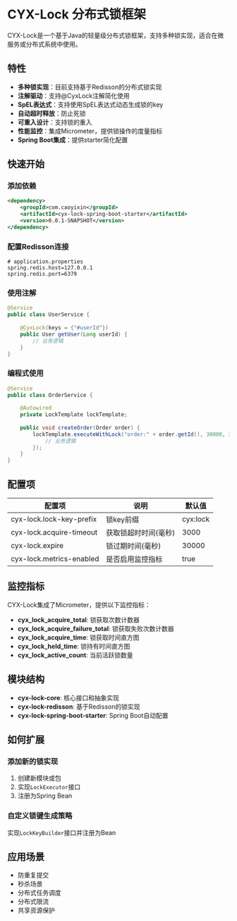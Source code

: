 # CYX-Lock 分布式锁框架

CYX-Lock是一个基于Java的轻量级分布式锁框架，支持多种锁实现，适合在微服务或分布式系统中使用。

## 特性

- **多种锁实现**：目前支持基于Redisson的分布式锁实现
- **注解驱动**：支持@CyxLock注解简化使用
- **SpEL表达式**：支持使用SpEL表达式动态生成锁的key
- **自动超时释放**：防止死锁
- **可重入设计**：支持锁的重入
- **性能监控**：集成Micrometer，提供锁操作的度量指标
- **Spring Boot集成**：提供starter简化配置

## 快速开始

### 添加依赖

```xml
<dependency>
    <groupId>com.caoyixin</groupId>
    <artifactId>cyx-lock-spring-boot-starter</artifactId>
    <version>0.0.1-SNAPSHOT</version>
</dependency>
```

### 配置Redisson连接

```properties
# application.properties
spring.redis.host=127.0.0.1
spring.redis.port=6379
```

### 使用注解

```java
@Service
public class UserService {
    
    @CyxLock(keys = {"#userId"})
    public User getUser(Long userId) {
        // 业务逻辑
    }
}
```

### 编程式使用

```java
@Service
public class OrderService {
    
    @Autowired
    private LockTemplate lockTemplate;
    
    public void createOrder(Order order) {
        lockTemplate.executeWithLock("order:" + order.getId(), 30000, 3000, () -> {
            // 业务逻辑
        });
    }
}
```

## 配置项

| 配置项                   | 说明                 | 默认值   |
| ------------------------ | -------------------- | -------- |
| cyx-lock.lock-key-prefix | 锁key前缀            | cyx:lock |
| cyx-lock.acquire-timeout | 获取锁超时时间(毫秒) | 3000     |
| cyx-lock.expire          | 锁过期时间(毫秒)     | 30000    |
| cyx-lock.metrics-enabled | 是否启用监控指标     | true     |

## 监控指标

CYX-Lock集成了Micrometer，提供以下监控指标：

- **cyx_lock_acquire_total**: 锁获取次数计数器
- **cyx_lock_acquire_failure_total**: 锁获取失败次数计数器
- **cyx_lock_acquire_time**: 锁获取时间直方图
- **cyx_lock_held_time**: 锁持有时间直方图
- **cyx_lock_active_count**: 当前活跃锁数量

## 模块结构

- **cyx-lock-core**: 核心接口和抽象实现
- **cyx-lock-redisson**: 基于Redisson的锁实现
- **cyx-lock-spring-boot-starter**: Spring Boot自动配置

## 如何扩展

### 添加新的锁实现

1. 创建新模块或包
2. 实现`LockExecutor`接口
3. 注册为Spring Bean

### 自定义锁键生成策略

实现`LockKeyBuilder`接口并注册为Bean

## 应用场景

- 防重复提交
- 秒杀场景
- 分布式任务调度
- 分布式限流
- 共享资源保护 